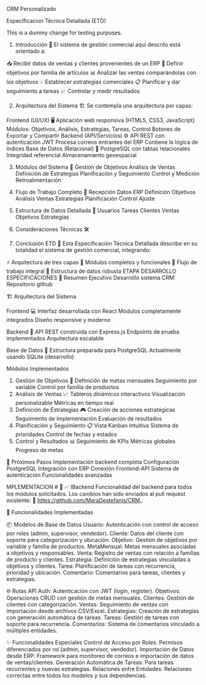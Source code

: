 CRM Personalizado

Especificacion Técnica Detallada (ETD)

This is a dummy change for testing purposes.

1. Introducción 🎯
El sistema de gestión comercial aquí descrito está orientado a:

📥 Recibir datos de ventas y clientes provenientes de un ERP
🎯 Definir objetivos por familia de artículos
📊 Analizar las ventas comparándolas con los objetivos
💡 Establecer estrategias comerciales
📋 Planificar y dar seguimiento a tareas
📈 Controlar y medir resultados


2. Arquitectura del Sistema 🏗️
Se contempla una arquitectura por capas:

Frontend (UI/UX) 🖥️
Aplicación web responsiva (HTML5, CSS3, JavaScript)
Módulos: Objetivos, Análisis, Estrategias, Tareas, Control
Botones de Exportar y Compartir
Backend (API/Servicios) ⚙️
API REST con autenticación JWT
Procesa correos entrantes del ERP
Contiene la lógica de índices
Base de Datos (Relacional) 💾
PostgreSQL con tablas relacionales
Integridad referencial
Almacenamiento geoespacial


3. Módulos del Sistema 📱
Gestión de
Objetivos
Análisis de
Ventas
Definición de
Estrategias
Planificación y
Seguimiento
Control y
Medición
Retroalimentación

4. Flujo de Trabajo Completo 🔄
Recepción
Datos ERP
Definición
Objetivos
Análisis
Ventas
Estrategias
Planificación
Control
Ajuste

5. Estructura de Datos Detallada 📑
Usuarios
Tareas
Clientes
Ventas
Objetivos
Estrategias

6. Consideraciones Técnicas 🛠️

7. Conclusión ETD 🎉
Esta Especificación Técnica Detallada describe en su totalidad el sistema de gestión comercial, integrando:

⚡ Arquitectura de tres capas
📱 Módulos completos y funcionales
🔄 Flujo de trabajo integral
💾 Estructura de datos robusta
ETAPA DESARROLLO ESPECIFICACIONES
🎯 Resumen Ejecutivo
Desarrollo sistema CRM: Repositorio github

🏗️ Arquitectura del Sistema

Frontend 💻
Interfaz desarrollada con React
Módulos completamente integrados
Diseño responsive y moderno

Backend 🔧
API REST construida con Express.js
Endpoints de prueba implementados
Arquitectura escalable

Base de Datos 💾
Estructura preparada para PostgreSQL
Actualmente usando SQLite (desarrollo)

Módulos Implementados

1. Gestión de Objetivos 🎯
Definición de metas mensuales
Seguimiento por variable
Control por familia de productos
2. Análisis de Ventas 📈
Tableros dinámicos interactivos
Visualización personalizable
Métricas en tiempo real
3. Definición de Estrategias 🎮
Creación de acciones estratégicas
Seguimiento de implementación
Evaluación de resultados
4. Planificación y Seguimiento 📋
Vista Kanban intuitiva
Sistema de prioridades
Control de fechas y estados
5. Control y Resultados 📊
Seguimiento de KPIs
Métricas globales
Progreso de metas

🚀 Próximos Pasos
Implementación backend completa
Configuración PostgreSQL
Integración con ERP
Conexión Frontend-API
Sistema de autenticación
Funcionalidades avanzadas


MPLEMENTACION # 🚀
✅ IBackend
Funcionalidad del backend para todos los módulos solicitados.
Los cambios han sido enviados al pull request existente:
🔗 https://github.com/MaraDestefanis/CRM_

🔧 Funcionalidades Implementadas

📦 Modelos de Base de Datos
Usuario: Autenticación con control de acceso por roles (admin, supervisor, vendedor).
Cliente: Datos del cliente con soporte para categorización y ubicación.
Objetivo: Gestión de objetivos por variable y familia de productos.
MetaMensual: Metas mensuales asociadas a objetivos y responsables.
Venta: Registro de ventas con relación a familias de producto y clientes.
Estrategia: Definición de estrategias vinculadas a objetivos y clientes.
Tarea: Planificación de tareas con recurrencia, prioridad y ubicación.
Comentario: Comentarios para tareas, clientes y estrategias.

🌐 Rutas API
Auth: Autenticación con JWT (login, register).
Objetivos: Operaciones CRUD con gestión de metas mensuales.
Clientes: Gestión de clientes con categorización.
Ventas: Seguimiento de ventas con importación desde archivos CSV/Excel.
Estrategias: Creación de estrategias con generación automática de tareas.
Tareas: Gestión de tareas con soporte para recurrencia.
Comentarios: Sistema de comentarios vinculado a múltiples entidades.

✨ Funcionalidades Especiales
Control de Acceso por Roles: Permisos diferenciados por rol (admin, supervisor, vendedor).
Importación de Datos desde ERP: Framework para monitoreo de correos e importación de datos de ventas/clientes.
Generación Automática de Tareas: Para tareas recurrentes y nuevas estrategias.
Relaciones entre Entidades: Relaciones correctas entre todos los modelos y sus dependencias.
